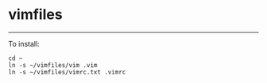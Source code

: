 # vimfiles
-------------

To install:
```
cd ~
ln -s ~/vimfiles/vim .vim
ln -s ~/vimfiles/vimrc.txt .vimrc
```

